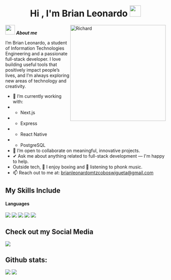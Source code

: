 <h1 align="center"><b>Hi , I'm Brian Leonardo </b><img src="https://media.giphy.com/media/hvRJCLFzcasrR4ia7z/giphy.gif" width="35"></h1>
<!--  -->
<img align="right" width=300px alt="Richard" src="https://media1.tenor.com/m/l_tQP6gd9AYAAAAC/hbo-watching.gif" />

<img src="https://media.giphy.com/media/ObNTw8Uzwy6KQ/giphy.gif" width="30px">&nbsp;***About me***

I’m Brian Leonardo, a student of Information Technologies Engineering and a passionate full-stack developer. I love building useful tools that positively impact people’s lives, and I’m always exploring new areas of technology and creativity.

- 🌱 I’m currently working with:
- - Next.js
- - Express
- - React Native
- - PostgreSQL
- 👯 I’m open to collaborate on meaningful, innovative projects.
- ✔ Ask me about anything related to full-stack development — I'm happy to help.<br>
- Outside tech, 🥊 I enjoy boxing and 🎵 listening to phonk music.
- 📫 Reach out to me at: <a href="mailto:brianleonardomtzcoboswigueta@gmail.com">brianleonardomtzcoboswigueta@gmail.com</a>

## My Skills Include

<h4> Languages </h4>
<span> 
  <img src="https://img.shields.io/badge/HTML5-E34F26?style=for-the-badge&logo=html5&logoColor=white">
  <img src="https://img.shields.io/badge/CSS3-1572B6?style=for-the-badge&logo=css3&logoColor=white">
  <img src="https://img.shields.io/badge/JavaScript-F7DF1E?style=for-the-badge&logo=javascript&logoColor=black">
  <img src= "https://img.shields.io/badge/typescript-%23007ACC.svg?style=for-the-badge&logo=typescript&logoColor=white">
  <img src= "https://img.shields.io/badge/-Arduino-00979D?style=for-the-badge&logo=Arduino&logoColor=white">
 

</span>


</span>

## Check out my Social Media

<a href= "https://www.linkedin.com/in/franckcracko/">
    <img src="https://img.shields.io/badge/linkedin-%230077B5.svg?style=for-the-badge&logo=linkedin&logoColor=white">
</a>

<h2>Github stats:</h2> 

[![](https://github-readme-stats.vercel.app/api?username=franckcracko&show_icons=true&theme=tokyonight&hide_border=true&locale=en)](https://github.com/franckcracko)
[![](https://github-readme-streak-stats.herokuapp.com/?user=franckcracko&theme=material-palenight)](https://github.com/franckcracko)
</div>

